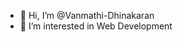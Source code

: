 - 👋 Hi, I’m @Vanmathi-Dhinakaran
- 👀 I’m interested in Web Development




<!---
Vanmathi-Dhinakaran/Vanmathi-Dhinakaran is a ✨ special ✨ repository because its `README.md` (this file) appears on your GitHub profile.
You can click the Preview link to take a look at your changes.
--->
